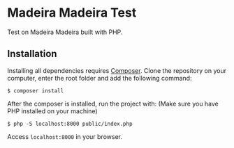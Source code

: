 # Madeira Madeira Test

Test on Madeira Madeira built with PHP.

## Installation

Installing all dependencies requires [Composer](https://getcomposer.org/).
Clone the repository on your computer, enter the root folder and add the following command:

```
$ composer install
```

After the composer is installed, run the project with:
(Make sure you have PHP installed on your machine)

```
$ php -S localhost:8000 public/index.php
```

Access ```localhost:8000``` in your browser.

